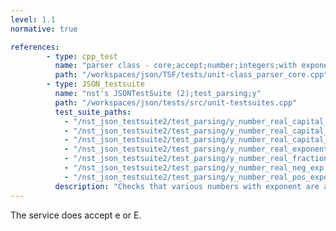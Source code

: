 ```yaml
---
level: 1.1
normative: true

references:
        - type: cpp_test
          name: "parser class - core;accept;number;integers;with exponent"
          path: "/workspaces/json/TSF/tests/unit-class_parser_core.cpp"
        - type: JSON_testsuite
          name: "nst's JSONTestSuite (2);test_parsing;y"
          path: "/workspaces/json/tests/src/unit-testsuites.cpp"
          test_suite_paths:
            - "/nst_json_testsuite2/test_parsing/y_number_real_capital_e.json"
            - "/nst_json_testsuite2/test_parsing/y_number_real_capital_e_neg_exp.json"
            - "/nst_json_testsuite2/test_parsing/y_number_real_capital_e_pos_exp.json"
            - "/nst_json_testsuite2/test_parsing/y_number_real_exponent.json"
            - "/nst_json_testsuite2/test_parsing/y_number_real_fraction_exponent.json"
            - "/nst_json_testsuite2/test_parsing/y_number_real_neg_exp.json"
            - "/nst_json_testsuite2/test_parsing/y_number_real_pos_exponent.json"
          description: "Checks that various numbers with exponent are accepted."
---
```


The service does accept e or E.
